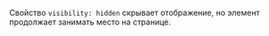 Свойство `visibility: hidden` скрывает отображение, но элемент продолжает занимать место на странице.